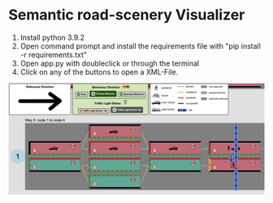 # Semantic road-scenery Visualizer

1. Install python 3.9.2
2. Open command prompt and install the requirements file with "pip install -r requirements.txt"
3. Open app.py with doubleclick or through the terminal
4. Click on any of the buttons to open a XML-File.

![Example_image](images/example_2.jpg)
